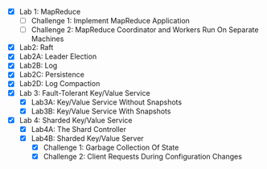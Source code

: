 
- [x] Lab 1: MapReduce
  - [ ] Challenge 1: Implement MapReduce Application
  - [ ] Challenge 2: MapReduce Coordinator and Workers Run On Separate Machines
- [x]  Lab2: Raft
  - [x] Lab2A: Leader Election
  - [x] Lab2B: Log
  - [x] Lab2C: Persistence
  - [x] Lab2D: Log Compaction
- [x] Lab 3: Fault-Tolerant Key/Value Service
  - [x] Lab3A: Key/Value Service Without Snapshots
  - [x] Lab3B: Key/Value Service With Snapshots 
- [x] Lab 4: Sharded Key/Value Service 
  - [x] Lab4A: The Shard Controller
  - [x] Lab4B: Sharded Key/Value Server
    - [x] Challenge 1: Garbage Collection Of State
    - [x] Challenge 2: Client Requests During Configuration Changes
